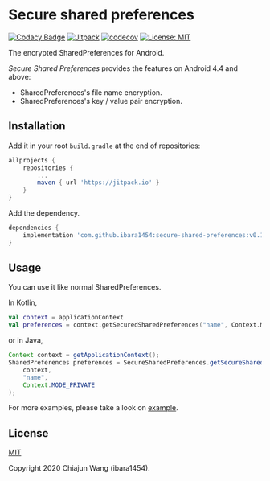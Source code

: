 # Secure shared preferences

[![Codacy Badge](https://api.codacy.com/project/badge/Grade/476229a457a74d91a3d95b5eec96209b)](https://app.codacy.com/manual/ibara1454/secure-shared-preferences?utm_source=github.com&utm_medium=referral&utm_content=ibara1454/secure-shared-preferences&utm_campaign=Badge_Grade_Dashboard)
[![Jitpack](https://jitpack.io/v/ibara1454/secure-shared-preferences.svg)](https://jitpack.io/#ibara1454/secure-shared-preferences)
[![codecov](https://codecov.io/gh/ibara1454/secure-shared-preferences/branch/master/graph/badge.svg)](https://codecov.io/gh/ibara1454/secure-shared-preferences)
[![License: MIT](https://img.shields.io/badge/License-MIT-blue.svg)](https://opensource.org/licenses/MIT)

The encrypted SharedPreferences for Android.

*Secure Shared Preferences* provides the features on Android 4.4 and above:

- SharedPreferences's file name encryption.
- SharedPreferences's key / value pair encryption.

## Installation

Add it in your root `build.gradle` at the end of repositories:

```groovy
allprojects {
    repositories {
        ...
        maven { url 'https://jitpack.io' }
    }
}
```

Add the dependency.

```groovy
dependencies {
    implementation 'com.github.ibara1454:secure-shared-preferences:v0.1.2'
}
```

## Usage

You can use it like normal SharedPreferences.

In Kotlin,

```kotlin
val context = applicationContext
val preferences = context.getSecuredSharedPreferences("name", Context.MODE_PRIVATE)
```

or in Java,

```java
Context context = getApplicationContext();
SharedPreferences preferences = SecureSharedPreferences.getSecureSharedPreferences(
    context,
    "name",
    Context.MODE_PRIVATE
);
```

For more examples, please take a look on [example](https://github.com/ibara1454/secure-shared-preferences/tree/master/app/src/main/java/com/github/ibara1454/sample).

## License

[MIT](LICENSE)

Copyright 2020 Chiajun Wang (ibara1454).
